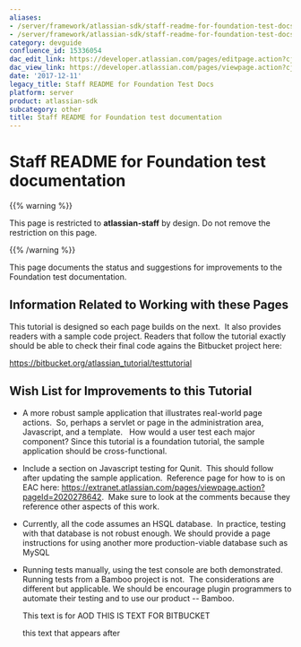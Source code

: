 ```yaml
---
aliases:
- /server/framework/atlassian-sdk/staff-readme-for-foundation-test-docs-15336054.html
- /server/framework/atlassian-sdk/staff-readme-for-foundation-test-docs-15336054.md
category: devguide
confluence_id: 15336054
dac_edit_link: https://developer.atlassian.com/pages/editpage.action?cjm=wozere&pageId=15336054
dac_view_link: https://developer.atlassian.com/pages/viewpage.action?cjm=wozere&pageId=15336054
date: '2017-12-11'
legacy_title: Staff README for Foundation Test Docs
platform: server
product: atlassian-sdk
subcategory: other
title: Staff README for Foundation test documentation
---
```

# Staff README for Foundation test documentation

{{% warning %}}

This page is restricted to **atlassian-staff** by design. Do not remove the restriction on this page.

{{% /warning %}}

This page documents the status and suggestions for improvements to the Foundation test documentation.

## Information Related to Working with these Pages

This tutorial is designed so each page builds on the next.  It also provides readers with a sample code project. Readers that follow the tutorial exactly should be able to check their final code agains the Bitbucket project here:

<a href="https://bitbucket.org/atlassian_tutorial/testtutorial" class="uri external-link">https://bitbucket.org/atlassian_tutorial/testtutorial</a>

## Wish List for Improvements to this Tutorial

-   A more robust sample application that illustrates real-world page actions.  So, perhaps a servlet or page in the administration area, Javascript, and a template.   How would a user test each major component? Since this tutorial is a foundation tutorial, the sample application should be cross-functional. 
-   Include a section on Javascript testing for Qunit.  This should follow after updating the sample application.  Reference page for how to is on EAC here: <a href="https://extranet.atlassian.com/pages/viewpage.action?pageId=2020278642" class="uri external-link">https://extranet.atlassian.com/pages/viewpage.action?pageId=2020278642</a>.  Make sure to look at the comments because they reference other aspects of this work. 
-   Currently, all the code assumes an HSQL database.  In practice, testing with that database is not robust enough. We should provide a page instructions for using another more production-viable database such as MySQL
-   Running tests manually, using the test console are both demonstrated. Running tests from a Bamboo project is not.  The considerations are different but applicable. We should be encourage plugin programmers to automate their testing and to use our product -- Bamboo. 

    This text is for AOD THIS IS TEXT FOR BITBUCKET          

    this text that appears after































































































































































